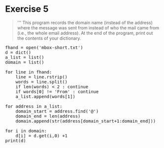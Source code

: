 # Exercise 5
>'''
This program records the domain name (instead of the
address) where the message was sent from instead of who the mail came
from (i.e., the whole email address). At the end of the program, print
out the contents of your dictionary.

<pre>
fhand = open('mbox-short.txt')
d = dict()
a_list = list()
domain = list()

for line in fhand:
    line = line.rstrip()
    words = line.split()
    if len(words) < 2 : continue
    if words[0] != 'From' : continue
    a_list.append(words[1])

for address in a_list:
    domain_start = address.find('@')
    domain_end = len(address)
    domain.append(str(address[domain_start+1:domain_end]))

for i in domain:
    d[i] = d.get(i,0) +1
print(d)
</pre>

